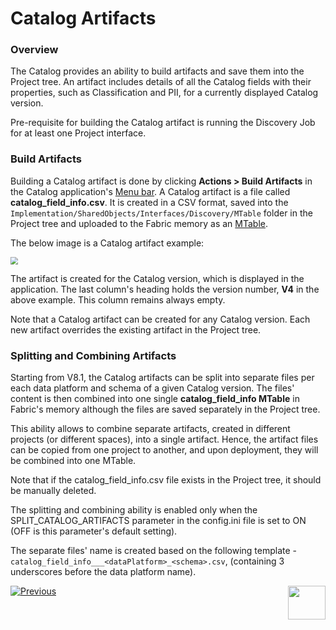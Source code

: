 # Catalog Artifacts

### Overview

The Catalog provides an ability to build artifacts and save them into the Project tree. An artifact includes details of all the Catalog fields with their properties, such as Classification and PII, for a currently displayed Catalog version. 

Pre-requisite for building the Catalog artifact is running the Discovery Job for at least one Project interface.

### Build Artifacts

Building a Catalog artifact is done by clicking **Actions > Build Artifacts** in the Catalog application's [Menu bar](05_catalog_app.md#menu-bar). A Catalog artifact is a file called **catalog_field_info.csv**. It is created in a CSV format, saved into the ```Implementation/SharedObjects/Interfaces/Discovery/MTable``` folder in the Project tree and uploaded to the Fabric memory as an [MTable](/articles/09_translations/06_mtables_overview.md).

The below image is a Catalog artifact example:

<img src="images/catalog_info_mtable.png" style="zoom:75%;" />

The artifact is created for the Catalog version, which is displayed in the application. The last column's heading holds the version number, **V4** in the above example. This column remains always empty.

Note that a Catalog artifact can be created for any Catalog version. Each new artifact overrides the existing artifact in the Project tree.

### Splitting and Combining Artifacts

Starting from V8.1, the Catalog artifacts can be split into separate files per each data platform and schema of a given Catalog version. The files' content is then combined into one single **catalog_field_info MTable** in Fabric's memory although the files are saved separately in the Project tree. 

This ability allows to combine separate artifacts, created in different projects (or different spaces), into a single artifact. Hence, the artifact files can be copied from one project to another, and upon deployment, they will be combined into one MTable.

Note that if the catalog_field_info.csv file exists in the Project tree, it should be manually deleted.

The splitting and combining ability is enabled only when the SPLIT_CATALOG_ARTIFACTS parameter in the config.ini file is set to ON (OFF is this parameter's default setting).

The separate files' name is created based on the following template - ```catalog_field_info___<dataPlatform>_<schema>.csv```, (containing 3 underscores before the data platform name).



[![Previous](/articles/images/Previous.png)](08a_filter_catalog.md)[<img align="right" width="60" height="54" src="/articles/images/Next.png">](10_catalog_settings.md) 







